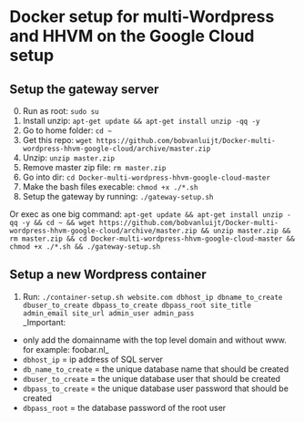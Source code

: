 # Docker setup for multi-Wordpress and HHVM on the Google Cloud setup

## Setup the gateway server

0. Run as root: `sudo su`
1. Install unzip: `apt-get update && apt-get install unzip -qq -y`
2. Go to home folder: `cd ~`
3. Get this repo: `wget https://github.com/bobvanluijt/Docker-multi-wordpress-hhvm-google-cloud/archive/master.zip`
4. Unzip: `unzip master.zip`
4. Remove master zip file: `rm master.zip`
4. Go into dir: `cd Docker-multi-wordpress-hhvm-google-cloud-master`
5. Make the bash files execable: `chmod +x ./*.sh`
6. Setup the gateway by running: `./gateway-setup.sh`

Or exec as one big command: `apt-get update && apt-get install unzip -qq -y && cd ~ && wget https://github.com/bobvanluijt/Docker-multi-wordpress-hhvm-google-cloud/archive/master.zip && unzip master.zip && rm master.zip && cd Docker-multi-wordpress-hhvm-google-cloud-master && chmod +x ./*.sh && ./gateway-setup.sh`

## Setup a new Wordpress container

1. Run: `./container-setup.sh website.com dbhost_ip dbname_to_create dbuser_to_create dbpass_to_create dbpass_root site_title admin_email site_url admin_user admin_pass`<br>
_Important:<br>
- only add the domainname with the top level domain and without www. for example: foobar.nl_
- `dbhost_ip` = ip address of SQL server
- `db_name_to_create` = the unique database name that should be created
- `dbuser_to_create` = the unique database user that should be created
- `dbpass_to_create` = the unique database user password that should be created
- `dbpass_root` = the database password of the root user
